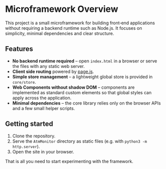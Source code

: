 # Microframework Overview

This project is a small microframework for building front‑end applications without requiring a backend runtime such as Node.js. It focuses on simplicity, minimal dependencies and clear structure.

## Features

- **No backend runtime required** – open `index.html` in a browser or serve the files with any static web server.
- **Client side routing** powered by [page.js](https://visionmedia.github.io/page.js/).
- **Simple store management** – a lightweight global store is provided in `core/store`.
- **Web Components without shadow DOM** – components are implemented as standard custom elements so that global styles can apply across the application.
- **Minimal dependencies** – the core library relies only on the browser APIs and a few small helper scripts.

## Getting started

1. Clone the repository.
2. Serve the `AtmMonitor` directory as static files (e.g. with `python3 -m http.server`).
3. Open the site in your browser.

That is all you need to start experimenting with the framework.
